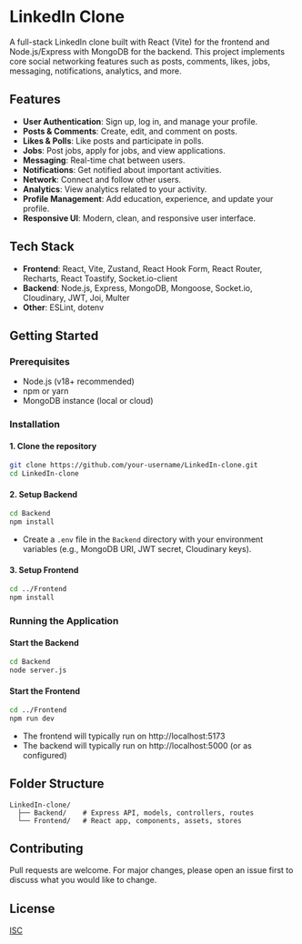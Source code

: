 # LinkedIn Clone

A full-stack LinkedIn clone built with React (Vite) for the frontend and Node.js/Express with MongoDB for the backend. This project implements core social networking features such as posts, comments, likes, jobs, messaging, notifications, analytics, and more.

## Features

- **User Authentication**: Sign up, log in, and manage your profile.
- **Posts & Comments**: Create, edit, and comment on posts.
- **Likes & Polls**: Like posts and participate in polls.
- **Jobs**: Post jobs, apply for jobs, and view applications.
- **Messaging**: Real-time chat between users.
- **Notifications**: Get notified about important activities.
- **Network**: Connect and follow other users.
- **Analytics**: View analytics related to your activity.
- **Profile Management**: Add education, experience, and update your profile.
- **Responsive UI**: Modern, clean, and responsive user interface.

## Tech Stack

- **Frontend**: React, Vite, Zustand, React Hook Form, React Router, Recharts, React Toastify, Socket.io-client
- **Backend**: Node.js, Express, MongoDB, Mongoose, Socket.io, Cloudinary, JWT, Joi, Multer
- **Other**: ESLint, dotenv

## Getting Started

### Prerequisites

- Node.js (v18+ recommended)
- npm or yarn
- MongoDB instance (local or cloud)

### Installation

#### 1. Clone the repository

```bash
git clone https://github.com/your-username/LinkedIn-clone.git
cd LinkedIn-clone
```

#### 2. Setup Backend

```bash
cd Backend
npm install
```

- Create a `.env` file in the `Backend` directory with your environment variables (e.g., MongoDB URI, JWT secret, Cloudinary keys).

#### 3. Setup Frontend

```bash
cd ../Frontend
npm install
```

### Running the Application

#### Start the Backend

```bash
cd Backend
node server.js
```

#### Start the Frontend

```bash
cd ../Frontend
npm run dev
```

- The frontend will typically run on http://localhost:5173
- The backend will typically run on http://localhost:5000 (or as configured)

## Folder Structure

```
LinkedIn-clone/
  ├── Backend/    # Express API, models, controllers, routes
  └── Frontend/   # React app, components, assets, stores
```

## Contributing

Pull requests are welcome. For major changes, please open an issue first to discuss what you would like to change.

## License

[ISC](LICENSE)